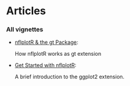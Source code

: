 # Articles

### All vignettes

- [nflplotR & the gt
  Package](https://nflplotr.nflverse.com/articles/gt.md):

  How nflplotR works as gt extension

- [Get Started with
  nflplotR](https://nflplotr.nflverse.com/articles/nflplotR.md):

  A brief introduction to the ggplot2 extension.
